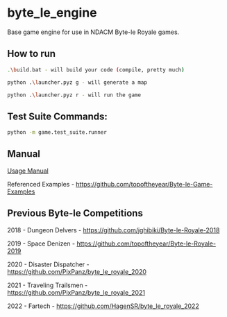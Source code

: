# byte_le_engine
Base game engine for use in NDACM Byte-le Royale games.

## How to run

```bash
.\build.bat - will build your code (compile, pretty much)

python .\launcher.pyz g - will generate a map 

python .\launcher.pyz r - will run the game
```

## Test Suite Commands:

```bash
python -m game.test_suite.runner
```

## Manual

[Usage Manual](https://docs.google.com/document/d/1MGxvq5V9yGJbsbcBgDM26LugPbtQGlyNiaUOmjn85sc/edit?usp=sharing)

Referenced Examples - https://github.com/topoftheyear/Byte-le-Game-Examples

## Previous Byte-le Competitions

2018 - Dungeon Delvers - https://github.com/jghibiki/Byte-le-Royale-2018

2019 - Space Denizen - https://github.com/topoftheyear/Byte-le-Royale-2019

2020 - Disaster Dispatcher - https://github.com/PixPanz/byte_le_royale_2020

2021 - Traveling Trailsmen - https://github.com/PixPanz/byte_le_royale_2021

2022 - Fartech - https://github.com/HagenSR/byte_le_royale_2022
